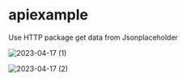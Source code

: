# apiexample
Use HTTP package
get data from Jsonplaceholder

![2023-04-17 (1)](https://user-images.githubusercontent.com/123442720/232407364-46b50bc0-d66d-4356-af65-4ec6dd36daaa.png)

![2023-04-17 (2)](https://user-images.githubusercontent.com/123442720/232453637-ee2cc811-115f-4232-a1d3-9f98275b7dec.png)
